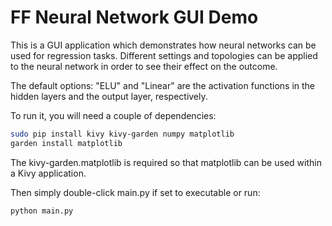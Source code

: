  # FF Neural Network GUI Demo

 This is a GUI application which demonstrates how neural networks can be used for regression tasks. Different settings and topologies can be applied to the neural network in order to see their effect on the outcome.

 The default options: "ELU" and "Linear" are the activation functions in the hidden layers and the output layer, respectively. 

 To run it, you will need a couple of dependencies:

 ``` bash
 sudo pip install kivy kivy-garden numpy matplotlib
 garden install matplotlib
 ```

 The kivy-garden.matplotlib is required so that matplotlib can be used within a Kivy application.

 Then simply double-click main.py if set to executable or run:

 ``` bash
 python main.py
 ```

